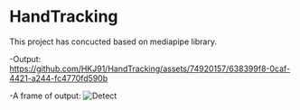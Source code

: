 # HandTracking
This project has concucted based on mediapipe library.

-Output:
https://github.com/HKJ91/HandTracking/assets/74920157/638399f8-0caf-4421-a244-fc4770fd590b

-A frame of output:
![Detect](https://github.com/HKJ91/HandTracking/assets/74920157/876a3435-ced9-4758-a124-fd9781279ab8)

